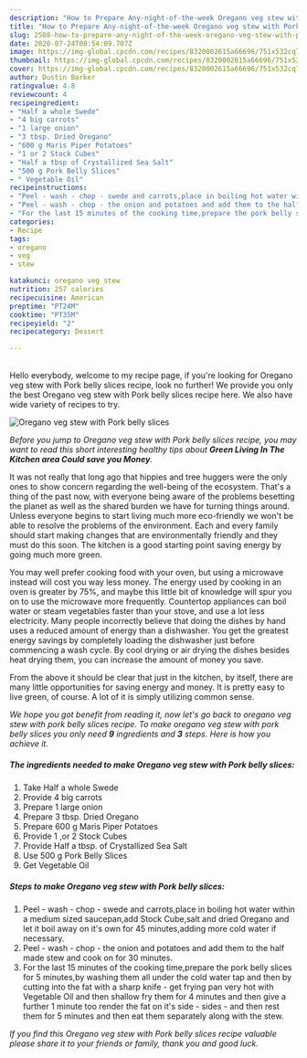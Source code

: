 ```yaml
---
description: "How to Prepare Any-night-of-the-week Oregano veg stew with Pork belly slices"
title: "How to Prepare Any-night-of-the-week Oregano veg stew with Pork belly slices"
slug: 2508-how-to-prepare-any-night-of-the-week-oregano-veg-stew-with-pork-belly-slices
date: 2020-07-24T00:54:09.707Z
image: https://img-global.cpcdn.com/recipes/8320002615a66696/751x532cq70/oregano-veg-stew-with-pork-belly-slices-recipe-main-photo.jpg
thumbnail: https://img-global.cpcdn.com/recipes/8320002615a66696/751x532cq70/oregano-veg-stew-with-pork-belly-slices-recipe-main-photo.jpg
cover: https://img-global.cpcdn.com/recipes/8320002615a66696/751x532cq70/oregano-veg-stew-with-pork-belly-slices-recipe-main-photo.jpg
author: Dustin Barker
ratingvalue: 4.8
reviewcount: 4
recipeingredient:
- "Half a whole Swede"
- "4 big carrots"
- "1 large onion"
- "3 tbsp. Dried Oregano"
- "600 g Maris Piper Potatoes"
- "1 or 2 Stock Cubes"
- "Half a tbsp of Crystallized Sea Salt"
- "500 g Pork Belly Slices"
- " Vegetable Oil"
recipeinstructions:
- "Peel - wash - chop - swede and carrots,place in boiling hot water within a medium sized saucepan,add Stock Cube,salt and dried Oregano and let it boil away on it&#39;s own for 45 minutes,adding more cold water if necessary."
- "Peel - wash - chop - the onion and potatoes and add them to the half made stew and cook on for 30 minutes."
- "For the last 15 minutes of the cooking time,prepare the pork belly slices for 5 minutes,by washing them all under the cold water tap and then by cutting into the fat with a sharp knife - get frying pan very hot with Vegetable Oil and then shallow fry them for 4 minutes and then give a further 1 minute too render the fat on it&#39;s side - sides - and then rest them for 5 minutes and then eat them separately along with the stew."
categories:
- Recipe
tags:
- oregano
- veg
- stew

katakunci: oregano veg stew 
nutrition: 257 calories
recipecuisine: American
preptime: "PT24M"
cooktime: "PT35M"
recipeyield: "2"
recipecategory: Dessert

---
```

<br>
Hello everybody, welcome to my recipe page, if you're looking for Oregano veg stew with Pork belly slices recipe, look no further! We provide you only the best Oregano veg stew with Pork belly slices recipe here. We also have wide variety of recipes to try.
<br>


![Oregano veg stew with Pork belly slices](https://img-global.cpcdn.com/recipes/8320002615a66696/751x532cq70/oregano-veg-stew-with-pork-belly-slices-recipe-main-photo.jpg)

<i>Before you jump to Oregano veg stew with Pork belly slices recipe, you may want to read this short interesting healthy tips about 
<strong>Green Living In The Kitchen area Could save you Money</strong>.</i>
</br>

It was not really that long ago that hippies and tree huggers were the only ones to show concern regarding the well-being of the ecosystem. That's a thing of the past now, with everyone being aware of the problems besetting the planet as well as the shared burden we have for turning things around. Unless everyone begins to start living much more eco-friendly we won't be able to resolve the problems of the environment. Each and every family should start making changes that are environmentally friendly and they must do this soon. The kitchen is a good starting point saving energy by going much more green.

You may well prefer cooking food with your oven, but using a microwave instead will cost you way less money. The energy used by cooking in an oven is greater by 75%, and maybe this little bit of knowledge will spur you on to use the microwave more frequently. Countertop appliances can boil water or steam vegetables faster than your stove, and use a lot less electricity. Many people incorrectly believe that doing the dishes by hand uses a reduced amount of energy than a dishwasher. You get the greatest energy savings by completely loading the dishwasher just before commencing a wash cycle. By cool drying or air drying the dishes besides heat drying them, you can increase the amount of money you save.

From the above it should be clear that just in the kitchen, by itself, there are many little opportunities for saving energy and money. It is pretty easy to live green, of course. A lot of it is simply utilizing common sense.


<i>We hope you got benefit from reading it, now let's go back to oregano veg stew with pork belly slices recipe. To make oregano veg stew with pork belly slices you only need <strong>9</strong> ingredients and <strong>3</strong> steps. Here is how you achieve it.
</i>

##### The ingredients needed to make Oregano veg stew with Pork belly slices:

1. Take Half a whole Swede
1. Provide 4 big carrots
1. Prepare 1 large onion
1. Prepare 3 tbsp. Dried Oregano
1. Prepare 600 g Maris Piper Potatoes
1. Provide 1 ,or 2 Stock Cubes
1. Provide Half a tbsp. of Crystallized Sea Salt
1. Use 500 g Pork Belly Slices
1. Get  Vegetable Oil


##### Steps to make Oregano veg stew with Pork belly slices:

1. Peel - wash - chop - swede and carrots,place in boiling hot water within a medium sized saucepan,add Stock Cube,salt and dried Oregano and let it boil away on it&#39;s own for 45 minutes,adding more cold water if necessary.
1. Peel - wash - chop - the onion and potatoes and add them to the half made stew and cook on for 30 minutes.
1. For the last 15 minutes of the cooking time,prepare the pork belly slices for 5 minutes,by washing them all under the cold water tap and then by cutting into the fat with a sharp knife - get frying pan very hot with Vegetable Oil and then shallow fry them for 4 minutes and then give a further 1 minute too render the fat on it&#39;s side - sides - and then rest them for 5 minutes and then eat them separately along with the stew.


<i>If you find this Oregano veg stew with Pork belly slices recipe valuable please share it to your friends or family, thank you and good luck.</i>
